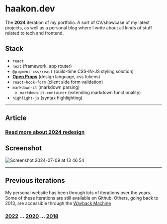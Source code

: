 # haakon.dev

The **2024** iteration of my portfolio. A sort of CV/showcase of my latest projects, as well as a personal blog where I write about all kinds of stuff related to tech and frontend.

## Stack

- `react`
- `next` (framework, app router)
- `@pigment-css/react` (build-time CSS-IN-JS styling solution)
- [**Open Props**](https://open-props.style/) (design language, css tokens)
- `react-hook-form` (client side form validation)
- `markdown-it` (markdown parsing)
  - `markdown-it-container` (extending markdown functionality)
- `highlight-js` (syntax highlighting)

---

## Article

### [Read more about 2024 redesign](https://www.haakon.dev/articles/redesign-2024)

## Screenshot 
![Screenshot 2024-07-09 at 13 46 54](https://github.com/imp-dance/haakon.dev-2024/assets/1190770/e5e529b4-958e-4706-8c8b-e60e629f7b3d)

---

## Previous iterations

My personal website has been through lots of iterations over the years. Some of these iterations are still available on Github. Others, going back to 2013, are accessible through the [Wayback Machine](https://web.archive.org/web/20130601000000*/haakon.underbakke.net)

### [2022](https://github.com/imp-dance/haakon.dev-2022) ... [2020](https://github.com/imp-dance/haakon.dev-2020) ... [2018](https://github.com/imp-dance/portfolio)
